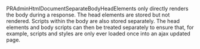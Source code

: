 PRAdminHtmlDocumentSeparateBodyHeadElements only directly renders the body during a response. The head elements are stored but not rendered. Scripts within the body are also stored separately. The head elements and body scripts can then be treated separately to ensure that, for example, scripts and styles are only ever loaded once into an ajax updated page.